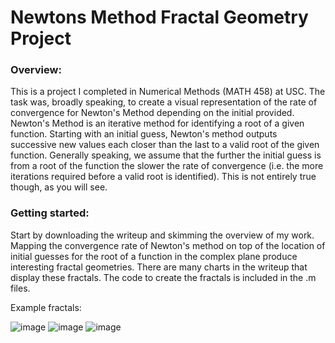 # Newtons Method Fractal Geometry Project

### Overview:
This is a project I completed in Numerical Methods (MATH 458) at USC. The task was, broadly speaking, to create a visual representation of the rate of convergence for Newton's Method depending on the initial provided. Newton's Method is an iterative method for identifying a root of a given function. Starting with an initial guess, Newton's method outputs successive new values each closer than the last to a valid root of the given function. Generally speaking, we assume that the further the initial guess is from a root of the function the slower the rate of convergence (i.e. the more iterations required before a valid root is identified). This is not entirely true though, as you will see.

### Getting started:
Start by downloading the writeup and skimming the overview of my work. Mapping the convergence rate of Newton's method on top of the location of initial guesses for the root of a function in the complex plane produce interesting fractal geometries. There are many charts in the writeup that display these fractals. The code to create the fractals is included in the .m files.

Example fractals:

![image](https://user-images.githubusercontent.com/37680054/129309264-2d174702-2873-4b04-90c5-56a80e7bf2f9.png)
![image](https://user-images.githubusercontent.com/37680054/129309171-ec6a992f-91e5-4c9d-a674-04e5a60d1ddc.png)
![image](https://user-images.githubusercontent.com/37680054/129309238-20ce92d2-2588-4ee7-baee-f40716574cec.png)
